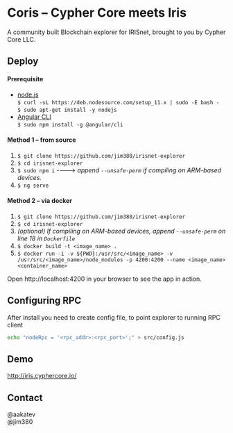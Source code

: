 # Coris – Cypher Core meets Iris
A community built Blockchain explorer for IRISnet, brought to you by Cypher Core LLC.

## Deploy
#### Prerequisite
- [node.js](https://nodejs.org/en/download/package-manager/#debian-and-ubuntu-based-linux-distributions-enterprise-linux-fedora-and-snap-packages)
<br/>```$ curl -sL https://deb.nodesource.com/setup_11.x | sudo -E bash -```<br/>
```$ sudo apt-get install -y nodejs```
- [Angular CLI](https://cli.angular.io/)
<br/>```$ sudo npm install -g @angular/cli```
#### Method 1 – from source
1. ```$ git clone https://github.com/jim380/irisnet-explorer```
2. ```$ cd irisnet-explorer```
3. ```$ sudo npm i``` ----> *append ```--unsafe-perm``` if compiling on ARM-based devices.*
4. ```$ ng serve```

#### Method 2 – via docker
1. ```$ git clone https://github.com/jim380/irisnet-explorer```
2. ```$ cd irisnet-explorer```
3. *(optional) If compiling on ARM-based devices, append ```--unsafe-perm``` on line 18 in ```Dockerfile```*
3. ```$ docker build -t <image_name> .```
4. ```$ docker run -i -v ${PWD}:/usr/src/<image_name> -v /usr/src/<image_name>/node_modules -p 4200:4200 --name <image_name> <container_name>```

Open http://localhost:4200 in your browser to see the app in action.


## Configuring RPC

After install you need to create config file, to point explorer to running RPC client
```bash
echo "nodeRpc = '<rpc_addr>:<rpc_port>';" > src/config.js 
```

## Demo
http://iris.cyphercore.io/


## Contact
@aakatev<br/>
@jim380
